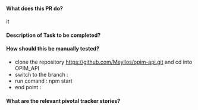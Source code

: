 #### What does this PR do?

 it 

#### Description of Task to be completed?

#### How should this be manually tested?

- clone the repository https://github.com/Meyllos/opim-api.git and cd into OPIM_API
- switch to the branch : 
- run  comand : npm start 
- end point :

#### What are the relevant pivotal tracker stories?

#
